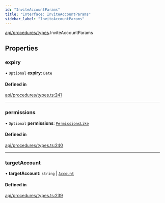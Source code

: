```yaml
---
id: "InviteAccountParams"
title: "Interface: InviteAccountParams"
sidebar_label: "InviteAccountParams"
---
```


[api/procedures/types](../../../../../modules/API/Procedures/Types/Types.md).InviteAccountParams

## Properties

### expiry

• `Optional` **expiry**: `Date`

#### Defined in

[api/procedures/types.ts:241](https://github.com/PolymeshAssociation/polymesh-sdk/blob/de58d40fd/src/api/procedures/types.ts#L241)

___

### permissions

• `Optional` **permissions**: [`PermissionsLike`](../../../../../modules/Types/Types.md#permissionslike)

#### Defined in

[api/procedures/types.ts:240](https://github.com/PolymeshAssociation/polymesh-sdk/blob/de58d40fd/src/api/procedures/types.ts#L240)

___

### targetAccount

• **targetAccount**: `string` \| [`Account`](../../../../../classes/API/Entities/Account/Account.md)

#### Defined in

[api/procedures/types.ts:239](https://github.com/PolymeshAssociation/polymesh-sdk/blob/de58d40fd/src/api/procedures/types.ts#L239)
